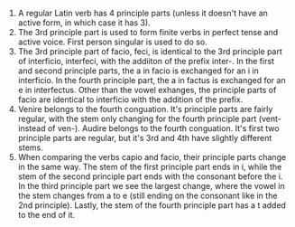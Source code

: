 1. A regular Latin verb has 4 principle parts (unless it doesn't have an active form, in which case it has 3). 
2. The 3rd principle part is used to form finite verbs in perfect tense and active voice. First person singular is used to do so. 
3. The 3rd principle part of facio, feci, is identical to the 3rd principle part of interficio, interfeci, with the addiiton of the prefix inter-. In the first and second principle parts, the a in facio is exchanged for an i in interficio. In the fourth principle part, the a in factus is exchanged for an e in interfectus. Other than the vowel exhanges, the principle parts of facio are identical to interficio with the addition of the prefix. 
4. Venire belongs to the fourth conguation. It's principle parts are fairly regular, with the stem only changing for the fourth principle part (vent- instead of ven-). 
Audire belongs to the fourth conguation. It's first two principle parts are regular, but it's 3rd and 4th have slightly different stems. 
5. When comparing the verbs capio and facio, their principle parts change in the same way. The stem of the first principle part ends in i, while the stem of the second principle part ends with the consonant before the i. In the third principle part we see the largest change, where the vowel in the stem changes from a to e (still ending on the consonant like in the 2nd principle). Lastly, the stem of the fourth principle part has a t added to the end of it. 
